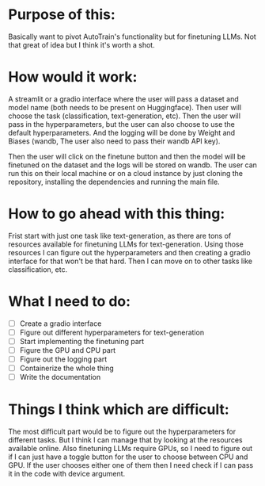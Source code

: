 # Purpose of this:

Basically want to pivot AutoTrain's functionality but for finetuning LLMs. Not that great of idea but I think it's worth a shot.

# How would it work:

A streamlit or a gradio interface where the user will pass a dataset and model name (both needs to be present on Huggingface). Then user will choose the task (classification, text-generation, etc). Then the user will pass in the hyperparameters, but the user can also choose to use the default hyperparameters. And the logging will be done by Weight and Biases (wandb, The user also need to pass their wandb API key).

Then the user will click on the finetune button and then the model will be finetuned on the dataset and the logs will be stored on wandb. The user can run this on their local machine or on a cloud instance by just cloning the repository, installing the dependencies and running the main file.

# How to go ahead with this thing:

Frist start with just one task like text-generation, as there are tons of resources available for finetuning LLMs for text-generation. Using those resources I can figure out the hyperparameters and then creating a gradio interface for that won't be that hard. Then I can move on to other tasks like classification, etc.

# What I need to do:

- [ ] Create a gradio interface
- [ ] Figure out different hyperparameters for text-generation
- [ ] Start implementing the finetuning part
- [ ] Figure the GPU and CPU part
- [ ] Figure out the logging part
- [ ] Containerize the whole thing
- [ ] Write the documentation

# Things I think which are difficult:

The most difficult part would be to figure out the hyperparameters for different tasks. But I think I can manage that by looking at the resources available online. Also finetuning LLMs require GPUs, so I need to figure out if I can just have a toggle button for the user to choose between CPU and GPU. If the user chooses either one of them then I need check if I can pass it in the code with device argument.